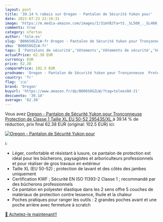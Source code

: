 ```yaml
---
layout: post
title: '39.14 % rabais sur Oregon - Pantalon de Sécurité Yukon pour'
date: 2021-07-23 22:19:31
image: 'https://m.media-amazon.com/images/I/31mYBJfa+tS._SL500_._SL400_.jpg'
comments: true
category: ofertas
author: 'tole.es'
slug: 'B00650GZLW-fr Oregon - Pantalon de Sécurité Yukon pour Tronçonneuse...'
sku: 'B00650GZLW-fr'
tags: [ 'Pantalons de sécurité','Vêtements','Vêtements de sécurité','Vêtements de travail et uniformes','Vêtements techniques et spéciaux','oregon', ]
actualPrice: 62.38 EUR
currency: EUR
price: 62.38
comparePrice: 102.5 EUR
prodname: 'Oregon - Pantalon de Sécurité Yukon pour Tronçonneuse  Protection de Classe 1  Taille XL  EU 50-52    295435/XL '
country: 'fr'
flag: '🇫🇷'
brand: 'Oregon'
buyurl: 'https://www.amazon.fr/dp/B00650GZLW/?tag=tolees0d-21'
descuento: '39.14'
average: '62.38'
---
```


Vous avez [Oregon - Pantalon de Sécurité Yukon pour Tronçonneuse  Protection de Classe 1  Taille XL  EU 50-52    295435/XL ](https://www.amazon.fr/dp/B00650GZLW/?tag=tolees0d-21)  à  39.14 % de réduction, prix final  62.38 EUR (original: 102.5 EUR) ici:

[![Oregon - Pantalon de Sécurité Yukon pour](https://m.media-amazon.com/images/I/31mYBJfa+tS._SL500_._SL400_.jpg)](https://www.amazon.fr/dp/B00650GZLW/?tag=tolees0d-21)

ℹ️:

- Léger, confortable et résistant à lusure, ce pantalon de protection est idéal pour les bûcherons, paysagistes et arboriculteurs professionnels et pour réaliser de gros travaux en extérieur
- Taille XL (EU 50-52) ; protection de lavant et des côtés des jambes uniquement
- Certification KWF ; Sécurité EN ISO 11393-2 Classe 1 ; recommandé par des bûcherons professionnels
- Ce pantalon en polyester élastique dans les 2 sens offre 5 couches de matériaux de protection contre lessence, lhuile et la chaleur
- Poches pratiques pour ranger les outils : 2 grandes poches avant et une poche arrière avec fermeture à scratch

[🛒 Achetez-le maintenant!!](https://www.amazon.fr/dp/B00650GZLW/?tag=tolees0d-21)

